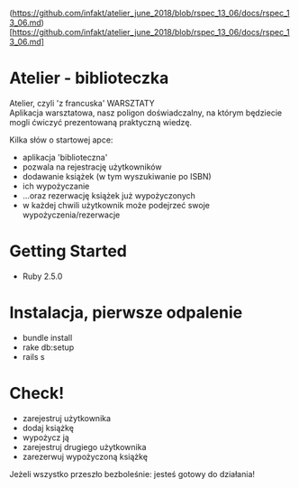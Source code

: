 (https://github.com/infakt/atelier_june_2018/blob/rspec_13_06/docs/rspec_13_06.md)[https://github.com/infakt/atelier_june_2018/blob/rspec_13_06/docs/rspec_13_06.md]
# Atelier - biblioteczka

Atelier, czyli 'z francuska' WARSZTATY<br />
Aplikacja warsztatowa, nasz poligon doświadczalny, na którym będziecie mogli ćwiczyć prezentowaną praktyczną wiedzę.

Kilka słów o startowej apce:
* aplikacja 'biblioteczna'
* pozwala na rejestrację użytkowników
* dodawanie książek (w tym wyszukiwanie po ISBN)
* ich wypożyczanie
* ...oraz rezerwację książek już wypożyczonych
* w każdej chwili użytkownik może podejrzeć swoje wypożyczenia/rezerwacje

# Getting Started

* Ruby 2.5.0

# Instalacja, pierwsze odpalenie

* bundle install
* rake db:setup
* rails s

# Check!

* zarejestruj użytkownika
* dodaj książkę
* wypożycz ją
* zarejestruj drugiego użytkownika
* zarezerwuj wypożyczoną książkę

Jeżeli wszystko przeszło bezboleśnie: jesteś gotowy do działania!
